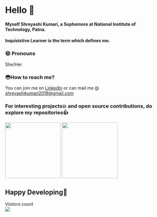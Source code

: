 # Hello 👋
#### Myself Shreyashi Kumari, a Sophomore at National Institute of Technology, Patna. 
#### Inquisistive Learner is the term which defines me. 
### 😄 Pronouns
She/Her

### 😳How to reach me?
You can join me on [LinkedIn](https://www.linkedin.com/in/shreyashi-kumari-7bab121a1/) or can mail me @ shreyashikumari2019@gmail.com

### For interesting projects💥 and open source contributions, do explore my repositories👍

<a href="#"><img src="https://github-readme-stats.vercel.app/api?username=supu2701&show_icons=true&theme=nightowl&custom_title=Shreyashi's+GitHub+Stats&count_private=true" height="180px"></a>
<a href="#"><img height= "180px" src="https://github-readme-stats.vercel.app/api/top-langs/?username=supu2701&layout=compact&theme=nightowl"></a>

## Happy Developing💯

<!--
is a ✨ _special_ ✨ repository because its `README.md` (this file) appears on your GitHub profile.
Here are some ideas to get you started:
- 🔭 I’m currently working on ...
- 🌱 I’m currently learning ...
- 👯 I’m looking to collaborate on ...
- 🤔 I’m looking for help with ...
- 💬 Ask me about ...
- 📫 How to reach me: ...
- 😄 Pronouns: ...
- ⚡ Fun fact: ...
-->



  Visitors count<br>
  <img src="https://profile-counter.glitch.me/supu2701/count.svg" />
</p>
